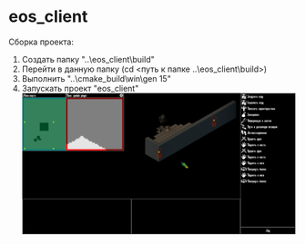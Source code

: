 eos_client  
==========  
Сборка проекта:  
1. Создать папку "..\eos_client\build"  
2. Перейти в данную папку (cd <путь к папке ..\eos_client\build>)  
3. Выполнить "..\cmake_build\win\gen 15"  
4. Запускать проект "eos_client"  
![alt tag](title.png?raw=true "Optional Title")
